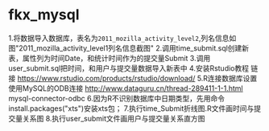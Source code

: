 # fkx_mysql
1.将数据导入数据库，表名为`2011_mozilla_activity_level2`,列名信息如图"2011_mozilla_activity_level1列名信息截图"
2.调用time_submit.sql创建新表，属性列为时间Date，和统计时间作为的提交量Submit
3.调用user_submit.sql把时间，和用户与提交量数据导入新表中
4.安装Rstudio教程 链接 https://www.rstudio.com/products/rstudio/download/
5.R连接数据库设置使用MySQL的ODB连接 http://www.dataguru.cn/thread-289411-1-1.html mysql-connector-odbc 
6.因为R不识别数据库中日期类型，先用命令 install.packages("xts")安装xts包；
7.执行time_Submit折线图.R文件画时间与提交量关系图
8.执行user_submit文件画用户与提交量关系直方图

